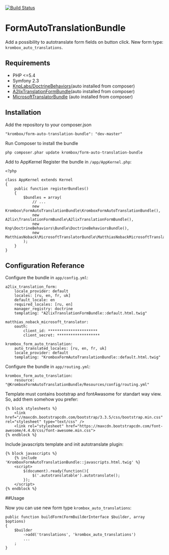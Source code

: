 [![Build Status](https://travis-ci.org/krombox/FormAutoTranslationBundle.svg?branch=master)](https://travis-ci.org/krombox/FormAutoTranslationBundle)
# FormAutoTranslationBundle

Add a possibility to autotranslate form fields on button click. New form type: ``krombox_auto_translations``.

## Requirements

- PHP <=5.4
- Symfony 2.3
- [KnpLabs/DoctrineBehaviors](https://github.com/KnpLabs/DoctrineBehaviors)(auto installed from composer)
- [A2lixTranslationFormBundle](https://github.com/a2lix/TranslationFormBundle)(auto installed from composer)
- [MicrosoftTranslatorBundle](https://github.com/matthiasnoback/MicrosoftTranslatorBundle) (auto installed from composer)

## Installation

Add the repository to your composer.json

    "krombox/form-auto-translation-bundle": "dev-master"

Run Composer to install the bundle

    php composer.phar update krombox/form-auto-translation-bundle
    
Add to AppKernel
Register the bundle in ``/app/AppKernel.php``:

    <?php

    class AppKernel extends Kernel
    {
        public function registerBundles()
        {
            $bundles = array(
                // ...
                new Krombox\FormAutoTranslationBundle\KromboxFormAutoTranslationBundle(),
                new A2lix\TranslationFormBundle\A2lixTranslationFormBundle(),
                new Knp\DoctrineBehaviors\Bundle\DoctrineBehaviorsBundle(),
                new MatthiasNoback\MicrosoftTranslatorBundle\MatthiasNobackMicrosoftTranslatorBundle()
            );
        }
    }

    
## Configuration Referance

Configure the bundle in ``app/config.yml``:
    
    a2lix_translation_form:
        locale_provider: default       
        locales: [ru, en, fr, uk]     
        default_locale: en            
        required_locales: [ru, en]
        manager_registry: doctrine
        templating: "A2lixTranslationFormBundle::default.html.twig"
    
    matthias_noback_microsoft_translator:
        oauth:
            client_id: **********************
            client_secret: *******************    

    krombox_form_auto_translation:
        auto_translated_locales: [ru, en, fr, uk]
        locale_provider: default
        templating: "KromboxFormAutoTranslationBundle::default.html.twig"
        
Configure the bundle in ``app/routing.yml``:

    krombox_form_auto_translation: 
        resource: "@KromboxFormAutoTranslationBundle/Resources/config/routing.yml"
        
Template must contains bootstrap and fontAwasome for standart way view. So, add them somehow you prefer:

    {% block stylesheets %}
        <link href="//maxcdn.bootstrapcdn.com/bootstrap/3.3.5/css/bootstrap.min.css" rel="stylesheet" type="text/css" />            
        <link rel="stylesheet" href="https://maxcdn.bootstrapcdn.com/font-awesome/4.4.0/css/font-awesome.min.css">        
    {% endblock %}
        
Include javascripts template and init autotranslate plugin:

    {% block javascripts %}    
        {% include 'KromboxFormAutoTranslationBundle::javascripts.html.twig' %}
        <script>                                               
            $(document).ready(function(){                                                
                $('.autotranslatable').autotranslate();                                                
            });
        </script>
    {% endblock %}
    
##Usage

Now you can use new form type ``krombox_auto_translations``:

    public function buildForm(FormBuilderInterface $builder, array $options)
    {
        $builder
            ->add('translations', 'krombox_auto_translations')    
            ...
        ;
    }

    